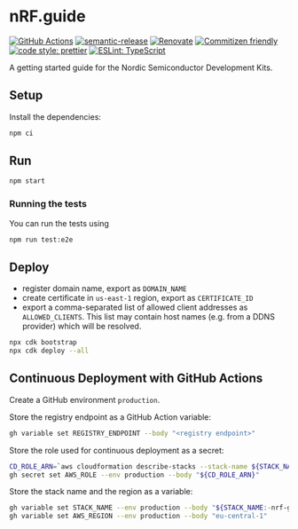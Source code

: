 # nRF.guide

[![GitHub Actions](https://github.com/bifravst/nrf.guide/actions/workflows/build-and-publish.yaml/badge.svg)](https://github.com/bifravst/nrf.guide/actions/workflows/build-and-publish.yaml)
[![semantic-release](https://img.shields.io/badge/%20%20%F0%9F%93%A6%F0%9F%9A%80-semantic--release-e10079.svg)](https://github.com/semantic-release/semantic-release)
[![Renovate](https://img.shields.io/badge/renovate-enabled-brightgreen.svg)](https://renovatebot.com)
[![Commitizen friendly](https://img.shields.io/badge/commitizen-friendly-brightgreen.svg)](http://commitizen.github.io/cz-cli/)
[![code style: prettier](https://img.shields.io/badge/code_style-prettier-ff69b4.svg)](https://github.com/prettier/prettier/)
[![ESLint: TypeScript](https://img.shields.io/badge/ESLint-TypeScript-blue.svg)](https://github.com/typescript-eslint/typescript-eslint)

A getting started guide for the Nordic Semiconductor Development Kits.

## Setup

Install the dependencies:

```bash
npm ci
```

## Run

```bash
npm start
```

### Running the tests

You can run the tests using

```bash
npm run test:e2e
```

## Deploy

- register domain name, export as `DOMAIN_NAME`
- create certificate in `us-east-1` region, export as `CERTIFICATE_ID`
- export a comma-separated list of allowed client addresses as
  `ALLOWED_CLIENTS`. This list may contain host names (e.g. from a DDNS
  provider) which will be resolved.

```bash
npx cdk bootstrap
npx cdk deploy --all
```

## Continuous Deployment with GitHub Actions

Create a GitHub environment `production`.

<!-- FIXME: add CLI comment -->

Store the registry endpoint as a GitHub Action variable:

```bash
gh variable set REGISTRY_ENDPOINT --body "<registry endpoint>"
```

Store the role used for continuous deployment as a secret:

```bash
CD_ROLE_ARN=`aws cloudformation describe-stacks --stack-name ${STACK_NAME:-nrf-guide-web} | jq -r '.Stacks[0].Outputs[] | select(.OutputKey == "gitHubCdRoleArn") | .OutputValue' | sed -E 's/\/$//g'`
gh secret set AWS_ROLE --env production --body "${CD_ROLE_ARN}"
```

Store the stack name and the region as a variable:

```bash
gh variable set STACK_NAME --env production --body "${STACK_NAME:-nrf-guide-web}"
gh variable set AWS_REGION --env production --body "eu-central-1"
```
